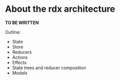 # About the rdx architecture

**TO BE WRITTEN**

Outline:

- State
- Store
- Reducers
- Actions
- Effects
- State trees and reducer composition
- Models
